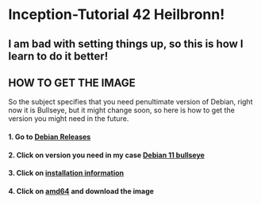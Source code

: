 # Inception-Tutorial 42 Heilbronn!

## I am bad with setting things up, so this is how I learn to do it better!

## HOW TO GET THE IMAGE

So the subject specifies that you need penultimate version of Debian, right now it is Bullseye, but it might change soon, so here is how to get the version you might need in the future.

#### 1. Go to [Debian Releases](https://www.debian.org/releases/) 
#### 2. Click on version you need in my case [Debian 11 bullseye](https://www.debian.org/releases/bullseye/) 
#### 3. Click on [installation information](https://www.debian.org/releases/bullseye/debian-installer/)
#### 4. Click on [amd64](https://cdimage.debian.org/cdimage/archive/11.7.0/amd64/iso-cd/debian-11.7.0-amd64-netinst.iso) and download the image
